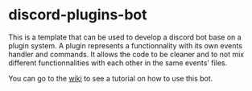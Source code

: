 # discord-plugins-bot
This is a template that can be used to develop a discord bot base on a plugin system.
A plugin represents a functionnality with its own events handler and commands.
It allows the code to be cleaner and to not mix different functionnalities with each other in the same events' files.

You can go to the [wiki](../../wiki) to see a tutorial on how to use this bot.
